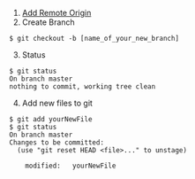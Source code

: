 1. [Add Remote Origin](https://help.github.com/articles/adding-a-remote/)
2. Create Branch 
```shell
$ git checkout -b [name_of_your_new_branch]
```
3. Status
```shell
$ git status
On branch master
nothing to commit, working tree clean
```
4. Add new files to git
```shell
$ git add yourNewFile
$ git status
On branch master
Changes to be committed:
  (use "git reset HEAD <file>..." to unstage)

	modified:   yourNewFile
```  
